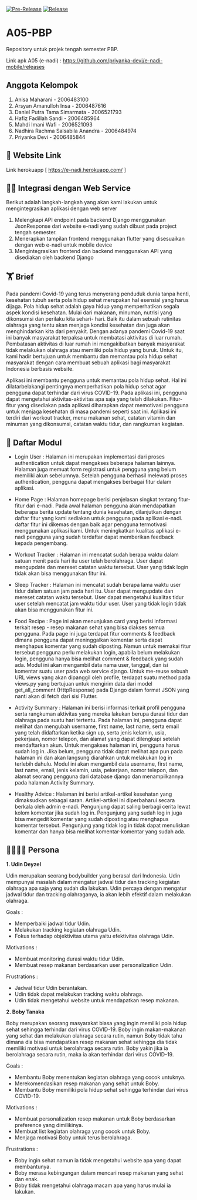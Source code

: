 

[![Pre-Release](https://github.com/priyanka-devi/e-nadi-mobile/actions/workflows/pre-release.yml/badge.svg)](https://github.com/priyanka-devi/e-nadi-mobile/actions/workflows/pre-release.yml)
[![Release](https://github.com/priyanka-devi/e-nadi-mobile/actions/workflows/release.yml/badge.svg)](https://github.com/priyanka-devi/e-nadi-mobile/actions/workflows/release.yml)


# A05-PBP
Repository untuk projek tengah semester PBP.

Link apk A05 (e-nadi) : https://github.com/priyanka-devi/e-nadi-mobile/releases

## Anggota Kelompok
1. Anisa Maharani - 2006483100
2. Arsyan Amanulloh Insa - 2006487616
3. Daniel Putra Tama Simarmata -  2006521793
4. Hafiz Fadillah Sandi - 2006485964
5. Mahdi Imani Wafi - 2006521093
6. Nadhira Rachma Salsabila Anandra - 2006484974
7. Priyanka Devi -  2006485844
## 🔗 Website Link
Link herokuapp [  https://e-nadi.herokuapp.com/  ]

## 🐱‍💻 Integrasi dengan Web Service
Berikut adalah langkah-langkah yang akan kami lakukan untuk mengintegrasikan aplikasi dengan web server

1. Melengkapi API endpoint pada backend Django menggunakan JsonResponse dari website e-nadi yang sudah dibuat pada project tengah semester.
2. Menerapkan tampilan frontend menggunakan flutter yang disesuaikan dengan web e-nadi untuk mobile device
3. Mengintegrasikan frontend dan backend menggunakan API yang disediakan oleh backend Django

## 🏋️ Brief
Pada pandemi Covid-19 yang terus menyerang penduduk dunia tanpa henti, kesehatan tubuh serta pola hidup sehat merupakan hal esensial yang harus dijaga.  Pola hidup sehat adalah gaya hidup yang memperhatikan segala aspek kondisi kesehatan. Mulai dari makanan, minuman, nutrisi yang dikonsumsi dan perilaku kita sehari- hari. Baik itu dalam sebuah rutinitas olahraga yang tentu akan menjaga kondisi kesehatan dan juga akan menghindarkan kita dari penyakit. Dengan adanya pandemi Covid-19 saat ini banyak masyarakat terpaksa untuk membatasi aktivitas di luar rumah. Pembatasan aktivitas di luar rumah ini mengakibatkan banyak masyarakat tidak melakukan olahraga atau memiliki pola hidup yang buruk. Untuk itu, kami hadir bertujuan untuk membantu dan memantau pola hidup sehat masyarakat dengan cara membuat sebuah aplikasi bagi masyarakat Indonesia berbasis website.

Aplikasi ini membantu pengguna untuk memantau pola hidup sehat. Hal ini dilatarbelakangi pentingnya memperhatikan pola hidup sehat agar pengguna dapat terhindar dari virus COVID-19. Pada aplikasi ini, pengguna dapat mengetahui aktivitas-aktivitas apa saja yang telah dilakukan. Fitur-fitur yang disediakan pada aplikasi diharapkan dapat memotivasi pengguna untuk menjaga kesehatan di masa pandemi seperti saat ini. Aplikasi ini terdiri dari workout tracker, menu makanan sehat, catatan vitamin dan minuman yang dikonsumsi, catatan waktu tidur, dan rangkuman kegiatan.


## 📝 Daftar Modul
- Login User : Halaman ini merupakan implementasi dari proses authentication untuk dapat mengakses beberapa halaman lainnya. Halaman juga memuat form registrasi untuk pengguna yang belum memiliki akun sebelumnya. Setelah pengguna berhasil melewati proses authentication, pengguna dapat mengakses berbagai fitur dalam aplikasi.

- Home Page : Halaman homepage berisi penjelasan singkat tentang fitur-fitur dari e-nadi. Pada awal halaman pengguna akan mendapatkan beberapa berita update tentang dunia kesehatan, dilanjutkan dengan daftar fitur yang kami sediakan untuk pengguna pada aplikasi e-nadi. daftar fitur ini dikemas dengan baik agar pengguna termotivasi menggunakan aplikasi kami. Untuk meningkatkan kualitas aplikasi e-nadi pengguna yang sudah terdaftar dapat memberikan feedback kepada pengembang.

- Workout Tracker : Halaman ini mencatat sudah berapa waktu dalam satuan menit pada hari itu user telah berolahraga. User dapat mengupdate dan mereset catatan waktu tersebut. User yang tidak login tidak akan bisa menggunakan fitur ini.

- Sleep Tracker : Halaman ini mencatat sudah berapa lama waktu user tidur dalam satuan jam pada hari itu. User dapat mengupdate dan mereset catatan waktu tersebut. User dapat mengetahui kualitas tidur user setelah mencatat jam waktu tidur user. User yang tidak login tidak akan bisa menggunakan fitur ini.

- Food Recipe : Page ini akan menunjukan card yang berisi informasi terkait resep - resep makanan sehat yang bisa diakses semua pengguna. Pada page ini juga terdapat fitur comments & feedback dimana pengguna dapat meninggalkan komentar serta dapat menghapus komentar yang sudah diposting. Namun untuk memakai fitur tersebut pengguna perlu melakukan login, apabila belum melakukan login, pengguna hanya bisa melihat comment & feedback yang sudah ada.  Modul ini akan mengambil data nama user, tanggal, dan isi komentar suatu user pada web service django. Untuk me-reuse sebuah URL views yang akan dipanggil oleh profile, terdapat suatu method pada views.py yang bertujuan untuk mengirim data dari model get_all_comment (HttpResponse) pada Django dalam format JSON yang nanti akan di fetch dari sisi Flutter.

- Activity Summary : Halaman ini berisi informasi terkait profil pengguna serta rangkuman aktivitas yang mereka lakukan berupa durasi tidur dan olahraga pada suatu hari tertentu. Pada halaman ini, pengguna dapat melihat dan mengubah username, first name, last name, serta email yang telah didaftarkan ketika sign up, serta jenis kelamin, usia, pekerjaan, nomor telepon, dan alamat yang dapat dilengkapi setelah mendaftarkan akun. Untuk mengakses halaman ini, pengguna harus sudah log in. Jika belum, pengguna tidak dapat melihat apa pun pada halaman ini dan akan langsung diarahkan untuk melakukan log in terlebih dahulu. Modul ini akan mengambil data username, first name, last name, email, jenis kelamin, usia, pekerjaan, nomor telepon, dan alamat seorang pengguna dari database django dan menampilkannya pada halaman Activity Summary.

- Healthy Advice : Halaman ini berisi artikel-artikel kesehatan yang dimaksudkan sebagai saran. Artikel-artikel ini diperbaharui secara berkala oleh admin e-nadi. Pengunjung dapat saling berbagi cerita lewat kolom komentar jika sudah log in. Pengunjung yang sudah log in juga bisa mengedit komentar yang sudah diposting atau menghapus komentar tersebut. Pengunjung yang tidak log in tidak dapat menuliskan komentar dan hanya bisa melihat komentar-komentar yang sudah ada.

## 👨‍👩‍👧‍👦 Persona
**1. Udin Deyzel**

Udin merupakan seorang bodybuilder yang berasal dari Indonesia. Udin mempunyai masalah dalam mengatur jadwal tidur dan tracking kegiatan olahraga apa saja yang sudah dia lakukan. Udin percaya dengan mengatur jadwal tidur dan tracking olahraganya, ia akan lebih efektif dalam melakukan olahraga.

Goals :
- Memperbaiki jadwal tidur Udin.
- Melakukan tracking kegiatan olahraga Udin.
- Fokus terhadap objektivitas utama yaitu efektivitas olahraga Udin.

Motivations :
- Membuat monitoring durasi waktu tidur Udin.
- Membuat resep makanan berdasarkan user personalization Udin.

Frustrations :
- Jadwal tidur Udin berantakan.
- Udin tidak dapat melakukan tracking waktu olahraga.
- Udin tidak mengetahui website untuk mendapatkan resep makanan.

**2. Boby Tanaka**

Boby merupakan seorang masyarakat biasa yang ingin memiliki pola hidup sehat sehingga terhindar dari virus COVID-19. Boby ingin makan-makanan yang sehat dan melakukan olahraga secara rutin, namun Boby tidak tahu dimana dia bisa mendapatkan resep makanan sehat sehingga dia tidak memiliki motivasi untuk berolahraga secara rutin. Boby yakin jika ia berolahraga secara rutin, maka ia akan terhindar dari virus COVID-19.

Goals :
- Membantu Boby menentukan kegiatan olahraga yang cocok untuknya.
- Merekomendasikan resep makanan yang sehat untuk Boby.
- Membantu Boby memiliki pola hidup sehat sehingga terhindar dari virus COVID-19.

Motivations :
- Membuat personalization resep makanan untuk Boby berdasarkan preference yang dimilikinya.
- Membuat list kegiatan olahraga yang cocok untuk Boby.
- Menjaga motivasi Boby untuk terus berolahraga.

Frustrations :
- Boby ingin sehat namun ia tidak mengetahui website apa yang dapat membantunya.
- Boby merasa kebingungan dalam mencari resep makanan yang sehat dan enak.
- Boby tidak mengetahui olahraga macam apa yang harus mulai ia lakukan.
